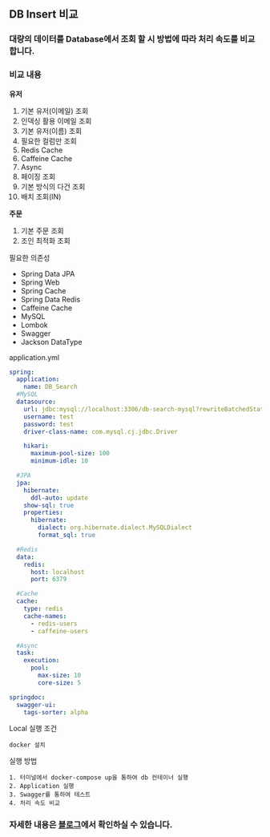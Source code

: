 ## DB Insert 비교

### 대량의 데이터를 Database에서 조회 할 시 방법에 따라 처리 속도를 비교합니다.
### 비교 내용
**유저**
1. 기본 유저(이메일) 조회
2. 인덱싱 활용 이메일 조회
3. 기본 유저(이름) 조회
4. 필요한 컬럼만 조회
5. Redis Cache
6. Caffeine Cache
7. Async
8. 페이징 조회
9. 기본 방식의 다건 조회
10. 배치 조회(IN)

**주문**
1. 기본 주문 조회
2. 조인 최적화 조회

필요한 의존성
- Spring Data JPA
- Spring Web
- Spring Cache
- Spring Data Redis
- Caffeine Cache
- MySQL
- Lombok
- Swagger
- Jackson DataType

application.yml

```yaml
spring:
  application:
    name: DB_Search
  #MySQL
  datasource:
    url: jdbc:mysql://localhost:3306/db-search-mysql?rewriteBatchedStatements=true
    username: test
    password: test
    driver-class-name: com.mysql.cj.jdbc.Driver

    hikari:
      maximum-pool-size: 100
      minimum-idle: 10

  #JPA
  jpa:
    hibernate:
      ddl-auto: update
    show-sql: true
    properties:
      hibernate:
        dialect: org.hibernate.dialect.MySQLDialect
        format_sql: true

  #Redis
  data:
    redis:
      host: localhost
      port: 6379

  #Cache
  cache:
    type: redis
    cache-names:
      - redis-users
      - caffeine-users

  #Async
  task:
    execution:
      pool:
        max-size: 10
        core-size: 5

springdoc:
  swagger-ui:
    tags-sorter: alpha
```

Local 실행 조건

```
docker 설치
```

실행 방법
```
1. 터미널에서 docker-compose up을 통하여 db 컨테이너 실행
2. Application 실행
3. Swagger를 통하여 테스트
4. 처리 속도 비교
```

### 자세한 내용은 [블로그](https://velog.io/@tak980418/%EB%8C%80%EC%9A%A9%EB%9F%89-%EB%8D%B0%EC%9D%B4%ED%84%B0-%EC%A1%B0%ED%9A%8C-%EC%86%8D%EB%8F%84%EB%A5%BC-%EB%86%92%EC%9D%B4%EB%8A%94-%EC%B5%9C%EC%A0%81%ED%99%94-%ED%95%B4%EB%B3%B4%EA%B8%B0)에서 확인하실 수 있습니다.

